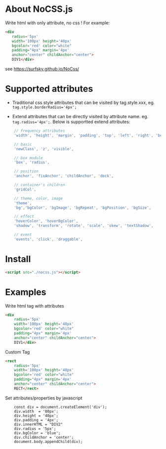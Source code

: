 # About NoCSS.js

 Write html with only attribute, no css ! For example:

 ``` html
<div 
    radius='5px' 
    width='100px' height='40px' 
    bgcolor='red' color="white" 
    padding="4px" margin='4px'
    anchor="center" childAnchor="center">
    DIV1</div>
```

see https://surfsky.github.io/NoCss/


# Supported attributes

- Traditional css style attributes that can be visited by tag.style.xxx, eg. `tag.style.borderRadius='4px'; `

- Extend attributes that can be directly visited by attribute name. eg. `tag.radius='4px';`. Below is supportted extend attributes:

``` js
    // frequency attributes
    'width', 'height', 'margin', 'padding', 'top', 'left', 'right', 'bottom',

    // basic
    'newClass', 'z', 'visible',

    // box module
    'box', 'radius',  

    // position
    'anchor', 'fixAnchor', 'childAnchor', 'dock', 

    // container's children
    'gridCol',

    // theme, color, image
    'theme', 
    'bg','bgColor', 'bgImage', 'bgRepeat', 'bgPosition', 'bgSize',

    // effect
    'hoverColor', 'hoverBgColor', 
    'shadow', 'transform', 'rotate', 'scale', 'skew', 'textShadow',

    // event
    'events', 'click', 'draggable',
```


# Install

``` html
<script src="./nocss.js"></script>
```


# Examples

Write html tag with attributes

``` html
<div 
    radius='5px' 
    width='100px' height='40px' 
    bgcolor='red' color="white" 
    padding="4px" margin='4px'
    anchor="center" childAnchor="center">
    DIV1</div>
```

Custom Tag

``` html
<rect 
    radius='5px' 
    width='100px' height='40px' 
    bgcolor='red' color="white" 
    padding="4px" margin='4px'
    anchor="center" childAnchor="center">
    RECT</rect>

```

Set attributes/properties by javascript

```
    const div = document.createElement('div');
    div.width  = '80px';
    div.height = '40px';
    div.padding = '4px';
    div.innerHTML = "DIV2"
    div.radius = '5px';
    div.bgColor = 'blue';
    div.childAnchor = 'center';
    document.body.appendChild(div);
```


